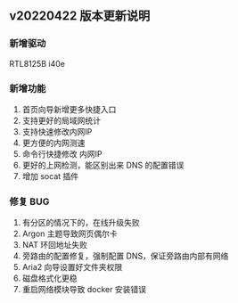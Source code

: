 ## v20220422 版本更新说明

### 新增驱动

RTL8125B i40e

### 新增功能

1. 首页向导新增更多快捷入口
2. 支持更好的局域网统计
3. 支持快速修改内网IP
4. 更方便的内网测速
5. 命令行快捷修改 内网IP
6. 更好的上网检测，能区别出来 DNS 的配置错误
7. 增加 socat 插件

### 修复 BUG 

1. 有分区的情况下的，在线升级失败
2. Argon 主题导致网页偶尔卡
3. NAT 环回地址失败
4. 旁路由的配置修复，强制配置 DNS，保证旁路由内部有网络
5. Aria2 向导设置好文件夹权限
6. 磁盘格式化更稳
7. 重启网络模块导致 docker 安装错误